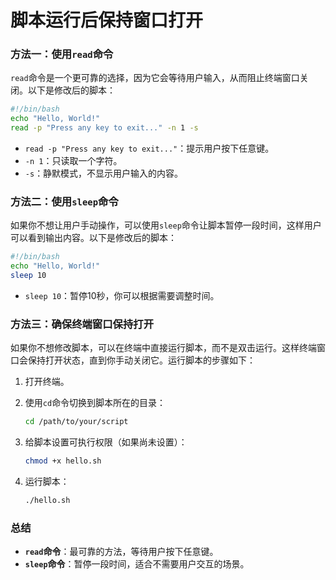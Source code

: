# **脚本运行后保持窗口打开**

### 方法一：使用`read`命令

`read`命令是一个更可靠的选择，因为它会等待用户输入，从而阻止终端窗口关闭。以下是修改后的脚本：

```bash
#!/bin/bash
echo "Hello, World!"
read -p "Press any key to exit..." -n 1 -s
```

- `read -p "Press any key to exit..."`：提示用户按下任意键。
- `-n 1`：只读取一个字符。
- `-s`：静默模式，不显示用户输入的内容。

### 方法二：使用`sleep`命令

如果你不想让用户手动操作，可以使用`sleep`命令让脚本暂停一段时间，这样用户可以看到输出内容。以下是修改后的脚本：

```bash
#!/bin/bash
echo "Hello, World!"
sleep 10
```

- `sleep 10`：暂停10秒，你可以根据需要调整时间。

### 方法三：确保终端窗口保持打开

如果你不想修改脚本，可以在终端中直接运行脚本，而不是双击运行。这样终端窗口会保持打开状态，直到你手动关闭它。运行脚本的步骤如下：

1. 打开终端。
2. 使用`cd`命令切换到脚本所在的目录：

    ```bash
    cd /path/to/your/script
    ```

3. 给脚本设置可执行权限（如果尚未设置）：

    ```bash
    chmod +x hello.sh
    ```

4. 运行脚本：

   ```bash
   ./hello.sh
   ```

### 总结

- **`read`命令**：最可靠的方法，等待用户按下任意键。
- **`sleep`命令**：暂停一段时间，适合不需要用户交互的场景。
